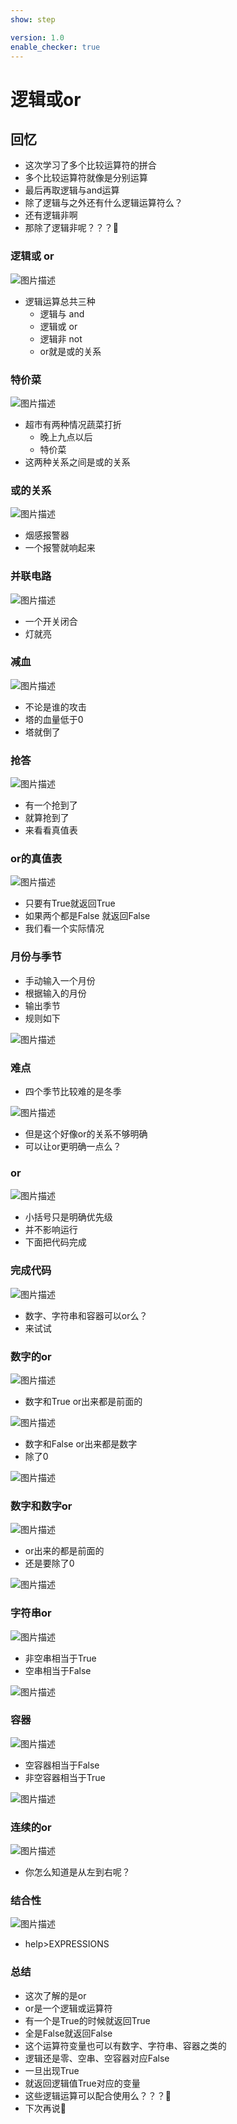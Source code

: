 ```yaml
---
show: step

version: 1.0
enable_checker: true
---
```


# 逻辑或or
## 回忆
- 这次学习了多个比较运算符的拼合
- 多个比较运算符就像是分别运算
- 最后再取逻辑与and运算
- 除了逻辑与之外还有什么逻辑运算符么？
- 还有逻辑非啊
- 那除了逻辑非呢？？？🤔

### 逻辑或 or

![图片描述](https://doc.shiyanlou.com/courses/uid1190679-20210920-1632140068580)

- 逻辑运算总共三种
	- 逻辑与 and
	- 逻辑或 or
	- 逻辑非 not
	- or就是或的关系


### 特价菜

![图片描述](https://doc.shiyanlou.com/courses/uid1190679-20210925-1632559905808)

- 超市有两种情况蔬菜打折
	- 晚上九点以后
	- 特价菜
- 这两种关系之间是或的关系

### 或的关系

![图片描述](https://doc.shiyanlou.com/courses/uid1190679-20210925-1632560164735)

- 烟感报警器
- 一个报警就响起来

### 并联电路

![图片描述](https://doc.shiyanlou.com/courses/uid1190679-20210925-1632560207855)

- 一个开关闭合
- 灯就亮

### 减血

![图片描述](https://doc.shiyanlou.com/courses/uid1190679-20210925-1632560236352)

- 不论是谁的攻击
- 塔的血量低于0
- 塔就倒了

### 抢答

![图片描述](https://doc.shiyanlou.com/courses/uid1190679-20210925-1632560379119)

- 有一个抢到了
- 就算抢到了
- 来看看真值表

###  or的真值表

![图片描述](https://doc.shiyanlou.com/courses/uid1190679-20210920-1632140176799)

- 只要有True就返回True
- 如果两个都是False 就返回False
- 我们看一个实际情况

### 月份与季节

- 手动输入一个月份
- 根据输入的月份
- 输出季节
- 规则如下

![图片描述](https://doc.shiyanlou.com/courses/uid1190679-20210925-1632544588568)

### 难点

- 四个季节比较难的是冬季

![图片描述](https://doc.shiyanlou.com/courses/uid1190679-20210925-1632544680206)

- 但是这个好像or的关系不够明确
- 可以让or更明确一点么？

### or

![图片描述](https://doc.shiyanlou.com/courses/uid1190679-20210925-1632544692662)

- 小括号只是明确优先级
- 并不影响运行
- 下面把代码完成

### 完成代码

![图片描述](https://doc.shiyanlou.com/courses/uid1190679-20210925-1632544892479)

- 数字、字符串和容器可以or么？
- 来试试

### 数字的or

![图片描述](https://doc.shiyanlou.com/courses/uid1190679-20210925-1632560756794)

- 数字和True or出来都是前面的

![图片描述](https://doc.shiyanlou.com/courses/uid1190679-20210925-1632560698242)

- 数字和False or出来都是数字
- 除了0

![图片描述](https://doc.shiyanlou.com/courses/uid1190679-20210925-1632560843901)

### 数字和数字or

![图片描述](https://doc.shiyanlou.com/courses/uid1190679-20210925-1632560858307)

- or出来的都是前面的
- 还是要除了0

![图片描述](https://doc.shiyanlou.com/courses/uid1190679-20210925-1632560895576)

### 字符串or

![图片描述](https://doc.shiyanlou.com/courses/uid1190679-20210925-1632560997182)

- 非空串相当于True
- 空串相当于False

![图片描述](https://doc.shiyanlou.com/courses/uid1190679-20210925-1632566147832)

### 容器

![图片描述](https://doc.shiyanlou.com/courses/uid1190679-20210925-1632561133090)

- 空容器相当于False
- 非空容器相当于True

![图片描述](https://doc.shiyanlou.com/courses/uid1190679-20210925-1632561170256)

### 连续的or

![图片描述](https://doc.shiyanlou.com/courses/uid1190679-20210925-1632565933694)

- 你怎么知道是从左到右呢？

### 结合性

![图片描述](https://doc.shiyanlou.com/courses/uid1190679-20210925-1632566190277)

- help>EXPRESSIONS

### 总结 
- 这次了解的是or
- or是一个逻辑或运算符
- 有一个是True的时候就返回True
- 全是False就返回False
- 这个运算符变量也可以有数字、字符串、容器之类的
- 逻辑还是零、空串、空容器对应False
- 一旦出现True
- 就返回逻辑值True对应的变量
- 这些逻辑运算可以配合使用么？？？🤔
- 下次再说👋
